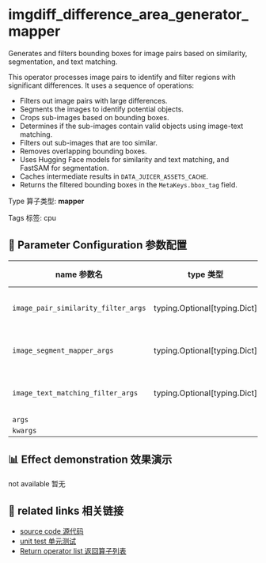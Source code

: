 # imgdiff_difference_area_generator_mapper

Generates and filters bounding boxes for image pairs based on similarity, segmentation,
and text matching.

This operator processes image pairs to identify and filter regions with significant
differences. It uses a sequence of operations:
- Filters out image pairs with large differences.
- Segments the images to identify potential objects.
- Crops sub-images based on bounding boxes.
- Determines if the sub-images contain valid objects using image-text matching.
- Filters out sub-images that are too similar.
- Removes overlapping bounding boxes.
- Uses Hugging Face models for similarity and text matching, and FastSAM for
segmentation.
- Caches intermediate results in `DATA_JUICER_ASSETS_CACHE`.
- Returns the filtered bounding boxes in the `MetaKeys.bbox_tag` field.

Type 算子类型: **mapper**

Tags 标签: cpu

## 🔧 Parameter Configuration 参数配置
| name 参数名 | type 类型 | default 默认值 | desc 说明 |
|--------|------|--------|------|
| `image_pair_similarity_filter_args` | typing.Optional[typing.Dict] | `{}` | Arguments for image pair similarity filter. |
| `image_segment_mapper_args` | typing.Optional[typing.Dict] | `{}` | Arguments for image segmentation mapper. |
| `image_text_matching_filter_args` | typing.Optional[typing.Dict] | `{}` | Arguments for image-text matching filter. |
| `args` |  | `''` |  |
| `kwargs` |  | `''` |  |

## 📊 Effect demonstration 效果演示
not available 暂无

## 🔗 related links 相关链接
- [source code 源代码](../../../data_juicer/ops/mapper/imgdiff_difference_area_generator_mapper.py)
- [unit test 单元测试](../../../tests/ops/mapper/test_imgdiff_difference_area_generator_mapper.py)
- [Return operator list 返回算子列表](../../Operators.md)